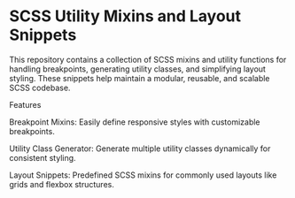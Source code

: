 # SCSS Utility Mixins and Layout Snippets

This repository contains a collection of SCSS mixins and utility functions for handling breakpoints, generating utility classes, and simplifying layout styling. These snippets help maintain a modular, reusable, and scalable SCSS codebase.

Features

Breakpoint Mixins: Easily define responsive styles with customizable breakpoints.

Utility Class Generator: Generate multiple utility classes dynamically for consistent styling.

Layout Snippets: Predefined SCSS mixins for commonly used layouts like grids and flexbox structures.
